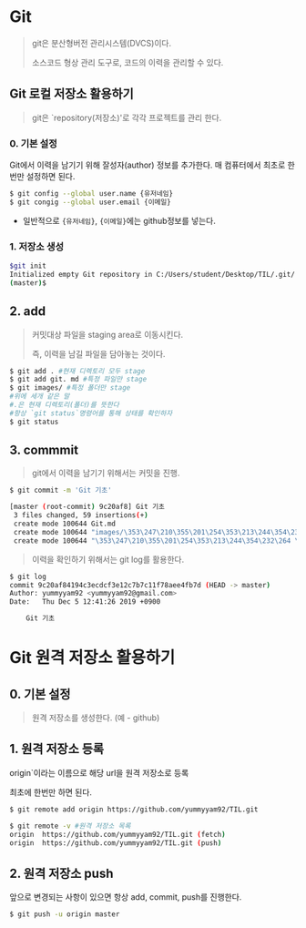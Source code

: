 # Git

> git은 분산형버전 관리시스템(DVCS)이다.
>
> 소스코드 형상 관리 도구로, 코드의 이력을 관리할 수 있다.

## Git 로컬 저장소 활용하기

> git은 `repository(저장소)'로 각각 프로젝트를 관리 한다.

### 0. 기본 설정

Git에서 이력을 남기기 위해 잘성자(author) 정보를 추가한다. 매 컴퓨터에서 최초로 한 번만 설정하면 된다.

```bash
$ git config --global user.name {유저네임}
$ git congig --global user.email {이메일}
```



* 일반적으로 `{유저네임}`, `{이메일}`에는 github정보를 넣는다.

### 1. 저장소 생성

```bash
$git init
Initialized empty Git repository in C:/Users/student/Desktop/TIL/.git/
(master)$
```



## 2. add

> 커밋대상 파일을 staging area로 이동시킨다.
>
> 즉, 이력을 남길 파일을 담아놓는 것이다.

```bash
$ git add . #현재 디렉토리 모두 stage
$ git add git. md #특정 파일만 stage
$ git images/ #특정 폴더만 stage
#위에 세개 같은 말
#.은 현재 디렉토리(폴더)를 뜻한다
#항상 `git status`명령어를 통해 상태를 확인하자
$ git status 
```



## 3. commmit

> git에서 이력을 남기기 위해서는 커밋을 진행.

```bash
$ git commit -m 'Git 기초'

[master (root-commit) 9c20af8] Git 기초
 3 files changed, 59 insertions(+)
 create mode 100644 Git.md
 create mode 100644 "images/\353\247\210\355\201\254\353\213\244\354\232\264 \355\231\234\354\232\251\353\262\225.jpg"
 create mode 100644 "\353\247\210\355\201\254\353\213\244\354\232\264 \355\231\234\354\232\251\353\262\225.md" (master)$

```

> 이력을 확인하기 위해서는 git log를 활용한다.

```bash
$ git log
commit 9c20af84194c3ecdcf3e12c7b7c11f78aee4fb7d (HEAD -> master)
Author: yummyyam92 <yummyyam92@gmail.com>
Date:   Thu Dec 5 12:41:26 2019 +0900

    Git 기초 


```

# Git 원격 저장소 활용하기

## 0. 기본 설정

> 원격 저장소를 생성한다. (예 - github)



## 1. 원격 저장소 등록

origin`이라는 이름으로 해당 url을 원격 저장소로 등록

최초에 한번만 하면 된다.

```bash
$ git remote add origin https://github.com/yummyyam92/TIL.git

```

```bash
$ git remote -v #원격 저장소 목록
origin  https://github.com/yummyyam92/TIL.git (fetch)
origin  https://github.com/yummyyam92/TIL.git (push)

```

## 2. 원격 저장소 push

앞으로 변경되는 사항이 있으면 항상 add, commit, push를 진행한다.

```bash
$ git push -u origin master
```

